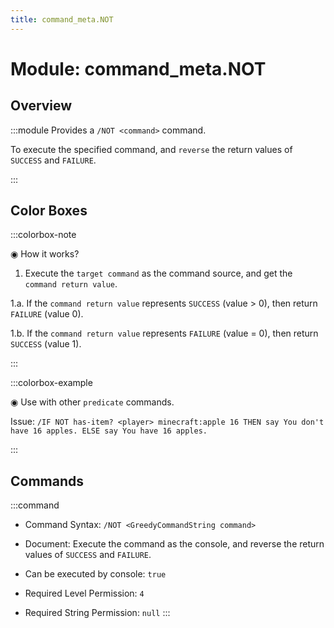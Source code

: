 ```yaml
---
title: command_meta.NOT
---
```



# Module: command_meta.NOT

## Overview
:::module
  Provides a `/NOT <command>` command.
  
  To execute the specified command, and `reverse` the return values of `SUCCESS` and `FAILURE`.


:::
## Color Boxes

:::colorbox-note

  ◉ How it works?
  
  1. Execute the `target command` as the command source, and get the `command return value`.
  
  1.a. If the `command return value` represents `SUCCESS` (value > 0), then return `FAILURE` (value 0).
  
  1.b. If the `command return value` represents `FAILURE` (value = 0), then return `SUCCESS` (value 1).


:::

:::colorbox-example

  ◉ Use with other `predicate` commands.
  
  Issue: `/IF NOT has-item? <player> minecraft:apple 16 THEN say You don't have 16 apples. ELSE say You have 16 apples.`


:::

## Commands
:::command
- Command Syntax: `/NOT <GreedyCommandString command>`
- Document:   Execute the command as the console, and reverse the return values of `SUCCESS` and `FAILURE`.


- Can be executed by console: `true`
- Required Level Permission: `4`
- Required String Permission: `null`
:::
